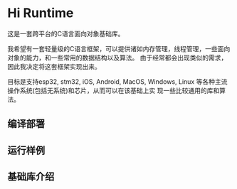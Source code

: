 # Hi Runtime
这是一套跨平台的C语言面向对象基础库。

我希望有一套轻量级的C语言框架，可以提供诸如内存管理，线程管理，一些面向对象的能力，和一些常用的数据结构以及算法。
由于经常都会出现类似的需求，因此我决定将这套框架实现出来。

目标是支持esp32, stm32, iOS, Android, MacOS, Windows, Linux 等各种主流操作系统(包括无系统)和芯片，从而可以在该基础上实
现一些比较通用的库和算法。

## 编译部署


## 运行样例


## 基础库介绍


